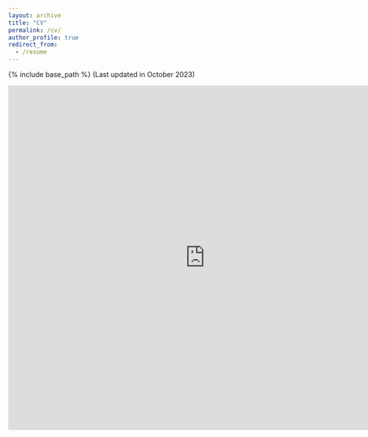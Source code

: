 ```yaml
---
layout: archive
title: "CV"
permalink: /cv/
author_profile: true
redirect_from:
  - /resume
---
```


{% include base_path %}
(Last updated in October 2023)
<!-- This is a comment -->
<!---<embed src="https://github.com/vanshajkhattar/vanshajkhattar.github.io/blob/master/Vanshaj_CV.pdf" width="800px" height="700px" /> --->
<embed src="https://raw.githubusercontent.com/vanshajkhattar/vanshajkhattar.github.io/master/Vanshaj_CV.pdf" width="800px" height="700px" />

